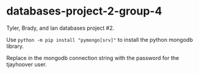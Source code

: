 # databases-project-2-group-4
Tyler, Brady, and Ian databases project #2.

Use `python -m pip install "pymongo[srv]"` to install the python mongodb library.

Replace <password> in the mongodb connection string with the password for the
tjayhoover user.